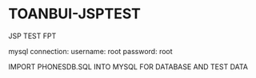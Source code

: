 # TOANBUI-JSPTEST
JSP TEST FPT


mysql connection: 
  username: root
  password: root
  
IMPORT PHONESDB.SQL INTO MYSQL FOR DATABASE AND TEST DATA
